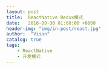```yaml
---
layout: post
title:  ReactNative Redux模式
date:   2016-09-30 01:08:00 +0800
header-img: "img/in-post/react.jpg"
author:  "Vison"
catalog: true
tags:
    - ReactNative
    - 开发模式
---
```



